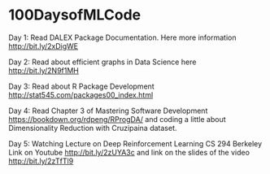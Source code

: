 # 100DaysofMLCode

Day 1: Read DALEX Package Documentation. Here more information http://bit.ly/2xDigWE

Day 2: Read about efficient graphs in Data Science here http://bit.ly/2N9f1MH

Day 3: Read about R Package Development http://stat545.com/packages00_index.html

Day 4: Read Chapter 3 of Mastering Software Development https://bookdown.org/rdpeng/RProgDA/ and coding a little about Dimensionality Reduction with Cruzipaina dataset. 

Day 5: Watching Lecture on Deep Reinforcement Learning CS 294 Berkeley Link on Youtube http://bit.ly/2zUYA3c and link on the slides of the video http://bit.ly/2zTfTl9



